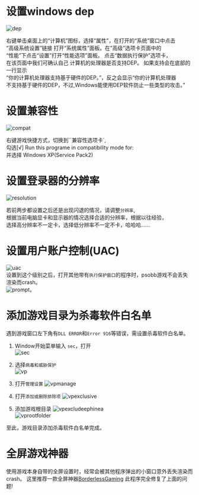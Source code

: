# 设置windows dep

![dep](./static/img/windows%20dep.jpg)  

右键单击桌面上的“计算机”图标，选择“属性”，在打开的“系统”窗口中点击  
“高级系统设置”链接  打开“系统属性”面板。在“高级”选项卡页面中的  
“性能”下点击“设置”打开“性能选项”面板。  点击“数据执行保护”选项卡，  
在该页面中我们可确认自己  计算机的处理器是否支持DEP。  如果支持会在底部的一行显示    
“你的计算机处理器支持基于硬件的DEP。”，反之会显示“你的计算机处理器  
不支持基于硬件的DEP，不过,Windows能使用DEP软件防止一些类型的攻击。”

# 设置兼容性

![compat](./static/img/compat.png)

右键游戏快捷方式，切换到``兼容性选项卡`,  
勾选\[√\] Run this programe in compatibility mode for:  
并选择 Windows XP(Service Pack2)


# 设置登录器的分辨率
![resolution](./static/img/resolution.png)

若前两步都设置之后还是出现闪退的情况，请调整`分辨率`,  
根据当前电脑显卡和显示器的情况选择合适的分辨率，根据以往经验，  
选择高分辨率不一定卡，选择低分辨率不一定不卡，哈哈哈......

# 设置用户账户控制(UAC)
![uac](./static/img/uac.jpg)  
设置到这个级别之后，打开其他带有`执行保护窗口`的程序时，psobb游戏不会丢失渲染而crash。  
![prompt](./static/img/prompt.png)。

# 添加游戏目录为杀毒软件**白名单**
遇到游戏窗口左下角有`DLL ERROR`和`Error 916`等错误，需设置杀毒软件白名单。

1. Window开始菜单输入 `sec`，打开  
![sec](./static/img/sec.png)  

2. 选择`病毒和威胁保护`  
![vp](./static/img/vp.png) 
 
3. 打开`管理设置`
![vpmanage](./static/img/vpmanage.png)  

4. 打开`添加或删除排除项`
![vpexclusive](./static/img/vpexclusive.png)  

5. 添加游戏根目录
![vpexcludeephinea](./static/img/vpexcludeephinea.png)  
![vprootfolder](./static/img/vprootfolder.png)  

至此，游戏目录添加杀毒软件白名单完成。


# 全屏游戏神器
使用游戏本身自带的全屏设置时，经常会被其他程序弹出的小窗口意外丢失渲染而crash。
这里推荐一款全屏神器[BorderlessGaming](https://github.com/Codeusa/Borderless-Gaming/releases/download/9.5.6/BorderlessGaming9.5.6_admin_setup.exe)
此程序完全修复了上面的问题!



